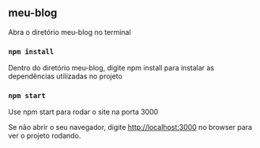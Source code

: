 ## meu-blog

Abra o diretório meu-blog no terminal

### `npm install`

Dentro do diretório meu-blog, digite npm install para instalar as dependências utilizadas no projeto

### `npm start`

Use npm start para rodar o site na porta 3000

Se não abrir o seu navegador, digite [http://localhost:3000](http://localhost:3000) no browser para ver o projeto rodando.
